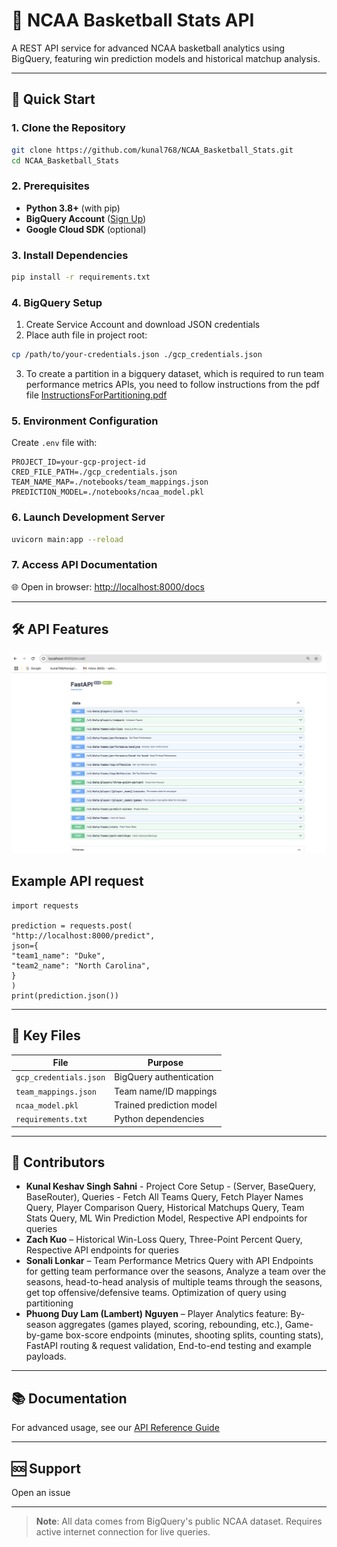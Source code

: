 # 🏀 NCAA Basketball Stats API

A REST API service for advanced NCAA basketball analytics using BigQuery, featuring win prediction models and historical matchup analysis.

---

## 🚀 Quick Start

### 1. Clone the Repository
```bash
git clone https://github.com/kunal768/NCAA_Basketball_Stats.git
cd NCAA_Basketball_Stats
```


### 2. Prerequisites
- **Python 3.8+** (with pip)
- **BigQuery Account** ([Sign Up](https://cloud.google.com/bigquery))
- **Google Cloud SDK** (optional)

### 3. Install Dependencies
```bash
pip install -r requirements.txt
```


### 4. BigQuery Setup
1. Create Service Account and download JSON credentials
2. Place auth file in project root:
```bash
cp /path/to/your-credentials.json ./gcp_credentials.json
```
3. To create a partition in a bigquery dataset, which is required to run team performance metrics APIs, you need to follow instructions from the pdf file [InstructionsForPartitioning.pdf](./InstructionsForPartitioning.pdf)

### 5. Environment Configuration
Create `.env` file with:
```env
PROJECT_ID=your-gcp-project-id
CRED_FILE_PATH=./gcp_credentials.json
TEAM_NAME_MAP=./notebooks/team_mappings.json
PREDICTION_MODEL=./notebooks/ncaa_model.pkl
```


### 6. Launch Development Server
```bash
uvicorn main:app --reload
```


### 7. Access API Documentation
🌐 Open in browser: [http://localhost:8000/docs](http://localhost:8000/docs)

---

## 🛠️ API Features
<img src = "public/updated_dashboard.png" />

## Example API request 

```python3 
import requests

prediction = requests.post(
"http://localhost:8000/predict",
json={
"team1_name": "Duke",
"team2_name": "North Carolina",
}
)
print(prediction.json())
```


---

## 🔑 Key Files

| File                  | Purpose                          |
|-----------------------|---------------------------------|
| `gcp_credentials.json`| BigQuery authentication         |
| `team_mappings.json`  | Team name/ID mappings           |
| `ncaa_model.pkl`      | Trained prediction model        |
| `requirements.txt`    | Python dependencies             |

---

## 👥 Contributors

- **Kunal Keshav Singh Sahni** - Project Core Setup - (Server, BaseQuery, BaseRouter), Queries - Fetch All Teams Query, Fetch Player Names Query, Player Comparison Query, Historical Matchups Query, Team Stats Query, ML Win Prediction Model, Respective API endpoints for queries
- **Zach Kuo** – Historical Win-Loss Query, Three-Point Percent Query, Respective API endpoints for queries
- **Sonali Lonkar** – Team Performance Metrics Query with API Endpoints for getting team performance over the seasons, Analyze a team over the seasons, head-to-head analysis of multiple teams through the seasons, get top offensive/defensive teams. Optimization of query using partitioning
- **Phuong Duy Lam (Lambert) Nguyen** – Player Analytics feature: By-season aggregates (games played, scoring, rebounding, etc.), Game-by-game box-score endpoints (minutes, shooting splits, counting stats), FastAPI routing & request validation, End-to-end testing and example payloads.

---

## 📚 Documentation

For advanced usage, see our [API Reference Guide](API_REFERENCE.md)

---

## 🆘 Support

Open an issue

---

> **Note**: All data comes from BigQuery's public NCAA dataset. Requires active internet connection for live queries.
